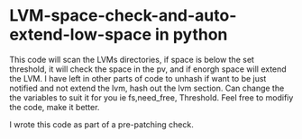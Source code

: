 # LVM-space-check-and-auto-extend-low-space in python
This code will scan the LVMs directories, if space is below the set threshold, it will check the space in the pv, and if enorgh space will extend the LVM. 
I have left in other parts of code to unhash if want to be just notified and not extend the lvm, hash out the lvm section. 
Can change the the variables to suit it for you ie fs,need_free, Threshold.
Feel free to modifiy the code, make it better. 

I wrote this code as part of a pre-patching check. 
